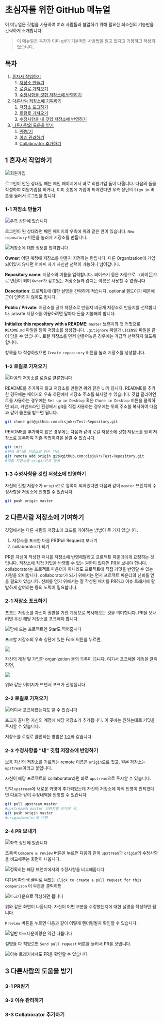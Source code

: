 초심자를 위한 GitHub 메뉴얼
===========================

 이 메뉴얼은 깃헙을 사용하여 여러 사람들과 협업하기 위해 필요한 최소한의
기능만을 간략하게 소개합니다.

> 이 메뉴얼은 독자가 이미 git의 기본적인 사용법을 알고 있다고 가정하고
> 작성되었습니다.


목차
----

1. [혼자서 작업하기](#1)
    1. [저장소 만들기](#1-1)
    2. [로컬로 가져오기](#1-2)
    3. [수정사항을 깃헙 저장소에 반영하기](#1-3)
2. [다른사람 저장소에 기여하기](#2)
    1. [저장소 포크하기](#2-1)
    2. [로컬로 가져오기](#2-2)
    3. [수정사항을 내 깃헙 저장소에 반영하기](#3-3)
3. [다른사람의 도움을 받기](#3)
    1. [PR받기](#3-1)
    2. [이슈 관리하기](#3-2)
    3. [Collaborator 추가하기](#3-3)


1 혼자서 작업하기
-----------------
![회원가입](sign_up.png)

 로그인이 안된 상태일 때는 메인 페이지에서 바로 회원가입 폼이 나옵니다.
다음의 폼을 작성하여 회원가입을 하거나, 이미 깃헙에 가입이 되어있다면
우측 상단의 `Sign in` 버튼을 눌러서 로그인을 합니다.


### 1-1 저장소 만들기
![우측 상단에 있습니다](new_repo.png)

로그인이 된 상태라면 메인 페이지의 우측에 위와 같은 란이 있습니다.
`New repository` 버튼을 눌러서 저장소를 만듭니다.

![저장소에 대한 정보를 입력합니다](new_repo2.png)

__Owner__: 어떤 계정에 저장소를 만들지 지정하는 란입니다.
다른 Organization에 가입되어있지 않다면
어차피 자기 자신만 선택이 가능하니 넘어갑니다.

__Repository name__: 저장소의 이름을 입력합니다.
띄어쓰기 등은 자동으로 `-`(하이픈)으로 변환이 되며
`Owner`가 갖고있는 저장소들과 겹치는 이름은 사용할 수 없습니다.

__Description__: 프로젝트에 대한 설명을 간략하게 적습니다.
optional 필드이기 때문에 굳이 입력하지 않아도 됩니다.

__Public / Private__: 저장소를 공개 저장소로 만들지 비공개 저장소로 만들지를
선택합니다. private 저장소를 이용하려면 달마다 돈을 지불해야 합니다.

__Initialize this repository with a README__: `master` 브랜치의 첫 커밋으로
`README.md` 파일을 담아 저장소를 생성합니다. `.gitignore` 파일과 `LICENSE`
파일을 같이 담을 수 있습니다.
로컬 저장소를 먼저 만들어놓은 경우에는 가급적 선택하지 않도록 합니다.

항목을 다 작성하였으면 `Create repository` 버튼을 눌러 저장소를 생성합니다.


### 1-2 로컬로 가져오기

![다음의 저장소를 로컬로 클론합니다](clone_to_local.png)

README를 추가하지 않고 저장소를 만들면 위와 같은 UI가 뜹니다.
README를 추가한 경우에는 페이지의 우측 하단에서
저장소 주소를 복사할 수 있습니다.
깃헙 클라이언트를 사용하는 경우에는 `Set up in Desktop` 혹은
`Clone in Desktop` 버튼을 클릭하면 되고,
커맨드라인 환경에서 git을 직접 사용하는 경우에는 위의 주소를 복사하여
다음과 같이 클론을 받으면 됩니다.

```sh
git clone git@github.com:disjukr/Test-Repository.git
```

README를 추가하지 않은 경우에는 다음과 같이 로컬 저장소에 깃헙 저장소를
원격 저장소로 등록하여 기존 작업이력을 올릴 수 있습니다.

```sh
git init
#현재 폴더를 저장소로 만든 다음,
git remote add origin git@github.com:disjukr/Test-Repository.git
#깃헙 저장소를 origin으로 등록
```


### 1-3 수정사항을 깃헙 저장소에 반영하기

자신의 깃헙 저장소가 `origin`으로 등록이 되어있다면 다음과 같이
`master` 브랜치의 수정사항을 저장소에 반영할 수 있습니다.

```sh
git push origin master
```


2 다른사람 저장소에 기여하기
----------------------------
깃헙에서는 다른 사람의 저장소에 코드를 기여하는 방법이 두 가지 있습니다.

1. 저장소를 포크한 다음 PR(Pull Request) 보내기
2. collaborator가 되기

PR은 자신이 작성한 패치를 저장소에 반영해달라고
프로젝트 파운더에게 요청하는 것입니다.
저장소에 직접 커밋을 반영할 수 있는 권한이 없다면 PR을 보내야 합니다.
collaborator는 프로젝트 파운더가 아니라도 프로젝트에 직접
커밋을 반영할 수 있는 사람을 의미합니다.
collaborator가 되기 위해서는 먼저 프로젝트 파운더의
신뢰를 얻을 필요가 있습니다.
신뢰를 얻기 위해서는 잘 작성된 패치를 PR하고
이슈 트래커에 활발하게 참여하는 등의 노력이 필요합니다.


### 2-1 저장소 포크하기

포크는 저장소를 자신이 권한을 가진 계정으로 복사해오는 것을 의미합니다.
PR을 보내려면 우선 해당 저장소를 포크해야 합니다.

![맘에 드는 프로젝트엔 Star도 찍어줍시다](fork.png)

포크할 저장소의 우측 상단에 있는 Fork 버튼을 누르면,

![](fork2.png)

자신의 계정 및 가입한 organization 들의 목록이 뜹니다.
여기서 포크해올 계정을 클릭하면,

![](fork3.gif)

위와 같은 이미지가 뜨면서 포크가 진행됩니다.


### 2-2 로컬로 가져오기

![어디서 포크해왔는지도 알 수 있습니다](clone_to_my_local.png)

포크가 끝나면 자신의 계정에 해당 저장소가 추가됩니다.
이 곳에는 원하는대로 커밋을 푸시할 수 있습니다.

저장소를 로컬로 클론하는 방법은 [1-2](#1-2)와 같습니다.


### 2-3 수정사항을 "내" 깃헙 저장소에 반영하기

보통 자신의 저장소를 가르키는 remote 이름은 `origin`으로 짓고,
원본 저장소는 `upstream`이라고 붙입니다.

자신이 해당 프로젝트의 collaborator라면
바로 `upstream`으로 푸시할 수 있습니다.

만약 `upstream`에 새로운 커밋이 추가되었는데 자신의 저장소에
아직 반영이 안되었다면 다음과 같이 수정내역을 반영할 수 있습니다.
```sh
git pull upstream master
#upstream의 master 브랜치를 받아온 뒤,
git push origin master
#origin/master에 반영
```


### 2-4 PR 보내기

![좌측 상단에 있습니다](pr.png)

초록색 `Compare & review` 버튼을 누르면 다음과 같이
`upstream`과 `origin`의 수정사항을 비교해주는 화면이 나옵니다.

![정확히는 해당 브랜치에서의 수정사항을 비교해줍니다](pr2.png)

여기서 파란색 글씨로 써있는
`Click to create a pull request for this comparison` 이 부분을 클릭하면

![마크다운으로 작성하면 됩니다](pr3.png)

위와 같은 화면이 나옵니다.
자신이 어떤 부분을 수정했는지에 대한 설명을 작성하면 됩니다.

`Preview` 버튼을 누르면 다음과 같이 어떻게 렌더링될지 확인할 수 있습니다.

![일반 마크다운이랑은 약간 다릅니다](pr4.png)

설명을 다 적었으면 `Send pull request` 버튼을 눌러서 PR을 보냅니다.

![이슈 트래커에서도 PR을 확인할 수 있습니다](pr5.png)



3 다른사람의 도움을 받기
------------------------

### 3-1 PR받기

### 3-2 이슈 관리하기

### 3-3 Collaborator 추가하기